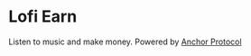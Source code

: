 # Lofi Earn

Listen to music and make money. Powered by [Anchor Protocol](https://www.anchorprotocol.com/)
